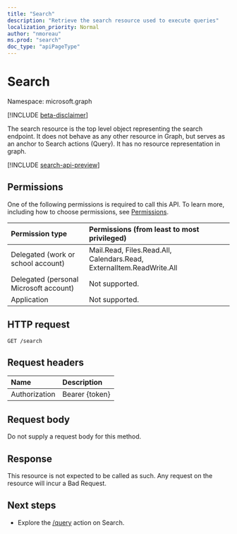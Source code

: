 ```yaml
---
title: "Search"
description: "Retrieve the search resource used to execute queries"
localization_priority: Normal
author: "nmoreau"
ms.prod: "search"
doc_type: "apiPageType"
---
```


# Search

Namespace: microsoft.graph

[!INCLUDE [beta-disclaimer](../../includes/beta-disclaimer.md)]

The search resource is the top level object representing the search endpoint. It does not behave as any other resource in Graph, but serves as an anchor to Search actions (Query). It has no resource representation in graph.

[!INCLUDE [search-api-preview](../../includes/search-api-preview-signup.md)]

## Permissions

One of the following permissions is required to call this API. To learn more, including how to choose permissions, see [Permissions](/graph/permissions-reference).

| Permission type                        | Permissions (from least to most privileged) |
|:---------------------------------------|:--------------------------------------------|
| Delegated (work or school account)     | Mail.Read, Files.Read.All, Calendars.Read, ExternalItem.ReadWrite.All |
| Delegated (personal Microsoft account) | Not supported. |
| Application                            | Not supported. |

## HTTP request

<!-- { "blockType": "ignored" } -->

```http
GET /search
```

## Request headers

| Name      |Description|
|:----------|:----------|
| Authorization | Bearer {token} |

## Request body

Do not supply a request body for this method.

## Response

This resource is not expected to be called as such. Any request on the resource will incur a Bad Request.

## Next steps

- Explore the [/query](search-query.md) action on Search.


<!-- uuid: 16cd6b66-4b1a-43a1-adaf-3a886856ed98
2019-02-04 14:57:30 UTC -->
<!-- {
  "type": "#page.annotation",
  "description": "Get search",
  "keywords": "",
  "section": "documentation",
  "tocPath": ""
}-->
